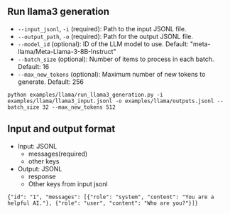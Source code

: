 ## Run llama3 generation

- `--input_jsonl`, `-i` (required): Path to the input JSONL file.
- `--output_path`, `-o` (required): Path for the output JSONL file.
- `--model_id` (optional): ID of the LLM model to use. Default: "meta-llama/Meta-Llama-3-8B-Instruct"
- `--batch_size` (optional): Number of items to process in each batch. Default: 16
- `--max_new_tokens` (optional): Maximum number of new tokens to generate. Default: 256

```
python examples/llama/run_llama3_generation.py -i examples/llama/llama3_input.jsonl -o examples/llama/outputs.jsonl --batch_size 32 --max_new_tokens 512
```


## Input and output format
- Input: JSONL
  - messages(required)
  - other keys
- Output: JSONL
  - response
  - Other keys from input jsonl

```
{"id": "1", "messages": [{"role": "system", "content": "You are a helpful AI."}, {"role": "user", "content": "Who are you?"}]}
```